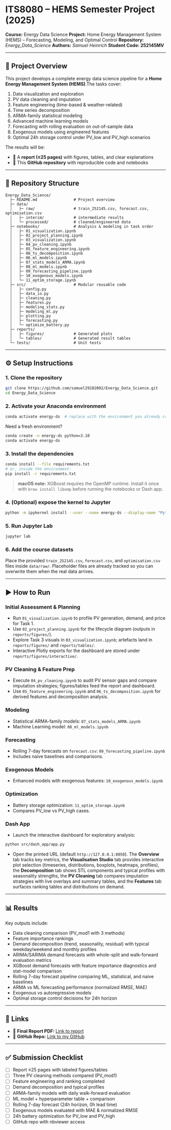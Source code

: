 # ITS8080 – HEMS Semester Project (2025)

**Course:** Energy Data Science
**Project:** Home Energy Management System (HEMS) – Forecasting, Modeling, and Optimal Control
**Repository:** *Energy_Data_Science*
**Authors:** *Samuel Heinrich*
**Student Code: 252145MV**

---

## 📖 Project Overview

This project develops a complete energy data science pipeline for a **Home Energy Management System (HEMS)**.The tasks cover:

1. Data visualization and exploration
2. PV data cleaning and imputation
3. Feature engineering (time-based & weather-related)
4. Time series decomposition
5. ARMA-family statistical modeling
6. Advanced machine learning models
7. Forecasting with rolling evaluation on out-of-sample data
8. Exogenous models using engineered features
9. Optimal 24h storage control under PV_low and PV_high scenarios

The results will be:

- 📄 A **report (≤25 pages)** with figures, tables, and clear explanations
- 📂 This **GitHub repository** with reproducible code and notebooks

---

## 📂 Repository Structure

```
Energy_Data_Science/
  ├─ README.md                # Project overview
  ├─ data/
  │   ├─ raw/                 # train_252145.csv, forecast.csv, optimisation.csv
  │   ├─ interim/             # intermediate results
  │   └─ processed/           # cleaned/engineered data
  ├─ notebooks/               # Analysis & modeling in task order
  │   ├─ 01_visualization.ipynb
  │   ├─ 02_project_planning.ipynb
  │   ├─ 03_visualization.ipynb
  │   ├─ 04_pv_cleaning.ipynb
  │   ├─ 05_feature_engineering.ipynb
  │   ├─ 06_ts_decomposition.ipynb
  │   ├─ 06_ml_models.ipynb
  │   ├─ 07_stats_models_ARMA.ipynb
  │   ├─ 08_ml_models.ipynb
  │   ├─ 09_forecasting_pipeline.ipynb
  │   ├─ 10_exogenous_models.ipynb
  │   └─ 11_optim_storage.ipynb
  ├─ src/                     # Modular reusable code
  │   ├─ config.py
  │   ├─ data_io.py
  │   ├─ cleaning.py
  │   ├─ features.py
  │   ├─ modeling_stats.py
  │   ├─ modeling_ml.py
  │   ├─ plotting.py
  │   ├─ forecasting.py
  │   └─ optimize_battery.py
  ├─ reports/
  │   ├─ figures/             # Generated plots
  │   └─ tables/              # Generated result tables
  └─ tests/                   # Unit tests
```

---

## ⚙️ Setup Instructions

### 1. Clone the repository

```bash
git clone https://github.com/samuel29102002/Energy_Data_Science.git
cd Energy_Data_Science
```

### 2. Activate your Anaconda environment

```bash
conda activate energy-ds  # replace with the environment you already created
```

Need a fresh environment?

```bash
conda create -n energy-ds python=3.10
conda activate energy-ds
```

### 3. Install the dependencies

```bash
conda install --file requirements.txt
# or, inside the environment:
pip install -r requirements.txt
```

> **macOS note:** XGBoost requires the OpenMP runtime. Install it once with `brew install libomp` before running the notebooks or Dash app.

### 4. (Optional) expose the kernel to Jupyter

```bash
python -m ipykernel install --user --name energy-ds --display-name "Python (energy-ds)"
```

### 5. Run Jupyter Lab

```bash
jupyter lab
```

### 6. Add the course datasets

Place the provided `train_252145.csv`, `forecast.csv`, and `optimisation.csv` files inside `data/raw/`. Placeholder files are already tracked so you can overwrite them when the real data arrives.

---

## ▶️ How to Run

### Initial Assessment & Planning

- Run `01_visualization.ipynb` to profile PV generation, demand, and price for Task 1.
- Use `02_project_planning.ipynb` for the lifecycle diagram (outputs in `reports/figures/`).
- Explore Task 3 visuals in `03_visualization.ipynb`; artefacts land in `reports/figures/` and `reports/tables/`.
- Interactive Plotly exports for the dashboard are stored under `reports/figures/interactive/`.

### PV Cleaning & Feature Prep

- Execute `04_pv_cleaning.ipynb` to audit PV sensor gaps and compare imputation strategies; figures/tables feed the report and dashboard.
- Use `05_feature_engineering.ipynb` and `06_ts_decomposition.ipynb` for derived features and decomposition analysis.

### Modeling

- Statistical ARMA-family models: `07_stats_models_ARMA.ipynb`
- Machine Learning model: `08_ml_models.ipynb`

### Forecasting

- Rolling 7-day forecasts on `forecast.csv`: `09_forecasting_pipeline.ipynb`
- Includes naive baselines and comparisons.

### Exogenous Models

- Enhanced models with exogenous features: `10_exogenous_models.ipynb`

### Optimization

- Battery storage optimization: `11_optim_storage.ipynb`
- Compares PV_low vs PV_high cases.

### Dash App

- Launch the interactive dashboard for exploratory analysis:

```bash
python src/dash_app/app.py
```

- Open the printed URL (default `http://127.0.0.1:8050`). The **Overview** tab tracks key metrics, the **Visualisation Studio** tab provides interactive plot selection (timeseries, distributions, boxplots, heatmaps, profiles), the **Decomposition** tab shows STL components and typical profiles with seasonality strengths, the **PV Cleaning** tab compares imputation strategies with live overlays and summary tables, and the **Features** tab surfaces ranking tables and distributions on demand.

---

## 📊 Results

Key outputs include:

- Data cleaning comparison (PV_mod1 with 3 methods)
- Feature importance rankings
- Demand decomposition (trend, seasonality, residual) with typical weekday/weekend and monthly profiles
- ARIMA/SARIMA demand forecasts with whole-split and walk-forward evaluation metrics
- XGBoost demand forecasts with feature importance diagnostics and stat-model comparison
- Rolling 7-day forecast pipeline comparing ML, statistical, and naive baselines
- ARMA vs ML forecasting performance (normalized RMSE, MAE)
- Exogenous vs autoregressive models
- Optimal storage control decisions for 24h horizon

---

## 🔗 Links

- 📘 **Final Report PDF:** [Link to report](#)
- 📂 **GitHub Repo:** [Link to my GitHub](https://github.com/samuel29102002/Energy_Data_Science)

---

## ✅ Submission Checklist

- [ ] Report ≤25 pages with labeled figures/tables
- [ ] Three PV cleaning methods compared (PV_mod1)
- [ ] Feature engineering and ranking completed
- [ ] Demand decomposition and typical profiles
- [ ] ARMA-family models with daily walk-forward evaluation
- [ ] ML model + hyperparameter table + comparison
- [ ] Rolling 7-day forecast (24h horizon, 0h lead time)
- [ ] Exogenous models evaluated with MAE & normalized RMSE
- [ ] 24h battery optimization for PV_low and PV_high
- [ ] GitHub repo with nbviewer access

